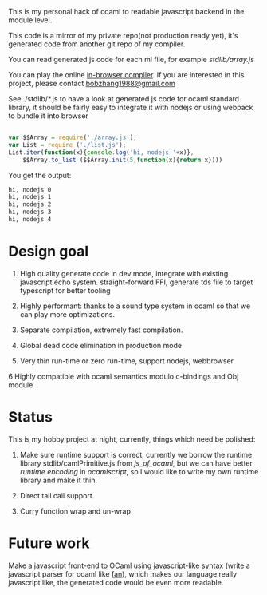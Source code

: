 This is my personal hack of ocaml to readable javascript backend in
the module level.

This code is a mirror of my private repo(not production ready yet), it's generated code from another git repo of my compiler. 


You can read generated js code for each ml file, for example *stdlib/array.js*

You can play the online [in-browser compiler](http://zhanghongbo.me/js-demo).
If you are interested in this project, please contact bobzhang1988@gmail.com

See ./stdlib/*.js to have a look at generated js code for ocaml
standard library, it should be fairly easy to integrate it with nodejs
or using webpack to bundle it into browser


```js

var $$Array = require('./array.js');
var List = require ('./list.js');
List.iter(function(x){console.log('hi, nodejs '+x)},
    $$Array.to_list ($$Array.init(5,function(x){return x})))

```

You get the output:

```sh
hi, nodejs 0
hi, nodejs 1
hi, nodejs 2
hi, nodejs 3
hi, nodejs 4
```

# Design goal

1. High quality  generate code in dev mode, integrate with existing
   javascript echo system. straight-forward FFI, generate tds file to
   target typescript for better tooling

2. Highly performant: thanks to a sound type system in ocaml so that we
   can play more optimizations.

3. Separate compilation, extremely fast compilation.

4. Global dead code elimination in production mode

5. Very thin run-time or zero run-time, support nodejs, webbrowser.

6  Highly compatible with ocaml semantics modulo c-bindings and Obj module

# Status

This is my hobby project at night, currently, things which need be polished:

1. Make sure runtime support is correct, currently we borrow the
   runtime library stdlib/camlPrimitive.js from *js_of_ocaml*, but we
   can have better *runtime encoding* in *ocamlscript*, so I would
   like to write my own runtime library and make it thin.

2. Direct tail call support.

3. Curry function wrap and un-wrap

# Future work

Make a javascript front-end to OCaml using  javascript-like syntax
(write a javascript parser for ocaml like [fan](http://zhanghongbo.me/ifan/)),
which makes our language really javascript like, the generated code
would be even more readable.

